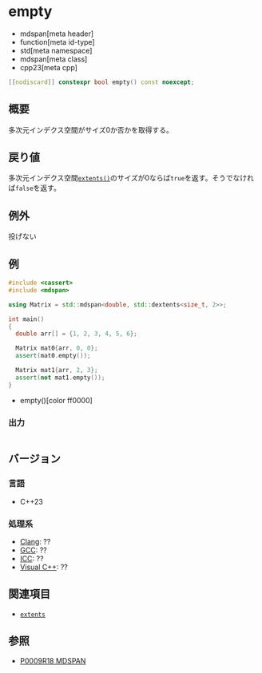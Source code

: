 # empty
* mdspan[meta header]
* function[meta id-type]
* std[meta namespace]
* mdspan[meta class]
* cpp23[meta cpp]

```cpp
[[nodiscard]] constexpr bool empty() const noexcept;
```

## 概要
多次元インデクス空間がサイズ0か否かを取得する。


## 戻り値
多次元インデクス空間[`extents()`](extents.md)のサイズが0ならば`true`を返す。そうでなければ`false`を返す。


## 例外
投げない


## 例
```cpp example
#include <cassert>
#include <mdspan>

using Matrix = std::mdspan<double, std::dextents<size_t, 2>>;

int main()
{
  double arr[] = {1, 2, 3, 4, 5, 6};

  Matrix mat0{arr, 0, 0};
  assert(mat0.empty());

  Matrix mat1{arr, 2, 3};
  assert(not mat1.empty());
}
```
* empty()[color ff0000]

### 出力
```
```


## バージョン
### 言語
- C++23

### 処理系
- [Clang](/implementation.md#clang): ??
- [GCC](/implementation.md#gcc): ??
- [ICC](/implementation.md#icc): ??
- [Visual C++](/implementation.md#visual_cpp): ??


## 関連項目
- [`extents`](../extents.md)


## 参照
- [P0009R18 MDSPAN](https://www.open-std.org/jtc1/sc22/wg21/docs/papers/2022/p0009r18.html)
